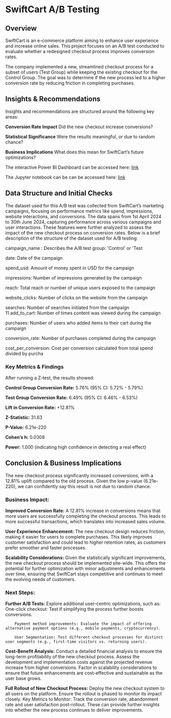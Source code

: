 # SwiftCart A/B Testing

## Overview

SwiftCart is an e-commerce platform aiming to enhance user experience and increase online sales. This project focuses on an A/B test conducted to evaluate whether a redesigned checkout process improves conversion rates.

The company implemented a new, streamlined checkout process for a subset of users (Test Group) while keeping the existing checkout for the Control Group. The goal was to determine if the new process led to a higher conversion rate by reducing friction in completing purchases.

## Insights & Recommendations

Insights and recommendations are structured around the following key areas:

 **Conversion Rate Impact**  Did the new checkout increase conversions?
 
 **Statistical Significance**  Were the results meaningful, or due to random chance?
 
 **Business Implications**  What does this mean for SwiftCart’s future optimizations?

  The  interactive Power BI Dashboard can be accessed here: [link](https://github.com/Catherinedataa/swiftcart-ab-test/blob/main/abtestingdashboard.pbix)
  
  The Jupyter notebook can be can be accessed here: [link](https://github.com/Catherinedataa/swiftcart-ab-test/blob/main/abtesting.ipynb)

  ##  Data Structure and Initial Checks
The dataset used for this A/B test was collected from SwiftCart’s marketing campaigns, focusing on performance metrics like spend, impressions, website interactions, and conversions. The data spans from 1st April 2024 to 30th June 2024, capturing performance across various campaigns and user interactions. These features were further analyzed to assess the impact of the new checkout process on conversion rates.
Below is a brief description of the structure of the dataset used for A/B testing:

campaign_name	: Describes the A/B test group: 'Control' or 'Test																							

date: Date of the campaign																							

spend_usd: Amount of money spent in USD for the campaign																							

impressions:	Number of impressions generated by the campaign																							

reach: Total reach or number of unique users exposed to the campaign																							

website_clicks: Number of clicks on the website from the campaign																							

searches: Number of searches initiated from the campaign																							
11
add_to_cart: Number of times content was viewed during the campaign																							

purchases: Number of users who added items to their cart during the campaign																							

conversion_rate: Number of purchases completed during the campaign																							
		
cost_per_conversion: Cost per conversion calculated from total spend divided by purcha

### Key Metrics & Findings

After running a Z-test, the results showed:

 **Control Group Conversion Rate:** 5.76% (95% CI: 5.72% - 5.79%)
 
 **Test Group Conversion Rate:** 6.49% (95% CI: 6.46% - 6.53%)
 
 **Lift in Conversion Rate:** +12.81%
 
 **Z-Statistic:** 31.63
 
 **P-Value:** 6.21e-220 
 
 **Cohen’s h:** 0.0308
 
 **Power:** 1.000 (indicating high confidence in detecting a real effect)

## Conclusion & Business Implications

The new checkout process significantly increased conversions, with a 12.81% uplift compared to the old process. Given the low p-value (6.21e-220), we can confidently say this result is not due to random chance.

### Business Impact:

**Improved Conversion Rate:** A 12.81% increase in conversions means that more users are successfully completing the checkout process. This leads to more successful transactions, which translates into increased sales volume. 

**User Experience Enhancement:** The new checkout design reduces friction, making it easier for users to complete purchases. This likely improves customer satisfaction and could lead to higher retention rates, as customers prefer smoother and faster processes.  

**Scalability Considerations:** Given the statistically significant improvements, the new checkout process should be implemented site-wide. This offers the potential for further optimization with minor adjustments and enhancements over time, ensuring that SwiftCart stays competitive and continues to meet the evolving needs of customers.

### Next Steps:

  **Further A/B Tests:** Explore additional user-centric optimizations, such as:
        One-click checkout: Test if simplifying the process further boosts conversions.
        
        Payment method improvements: Evaluate the impact of offering alternative payment options (e.g., mobile payments, cryptocurrency).
        
        User Segmentation: Test different checkout processes for distinct user segments (e.g., first-time visitors vs. returning users).
        
**Cost-Benefit Analysis:** Conduct a detailed financial analysis to ensure the long-term profitability of the new checkout process. Assess the development and implementation costs against the projected revenue increase from higher conversions.
Factor in scalability considerations to ensure that future enhancements are cost-effective and sustainable as the user base grows.

**Full Rollout of New Checkout Process:** Deploy the new checkout system to all users on the platform. Ensure the rollout is phased to monitor its impact closely.
Key Metrics to Monitor: Track the conversion rate, abandonment rate and user satisfaction post-rollout. These can provide further insights into whether the new process continues to deliver improvements.


